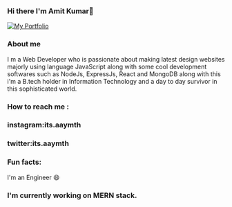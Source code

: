 ### Hi there I'm Amit Kumar👋
[![My Portfolio](https://media.giphy.com/media/Xd7ngMQTF3NyGBKRDO/giphy.gif)](https://media.giphy.com/media/Xd7ngMQTF3NyGBKRDO/giphy.gif)

<!--
**itsaamyth/itsaamyth** is a ✨ _special_ ✨ repository because its `README.md` (this file) appears on your GitHub profile.

Here are some ideas to get you started:

- 🔭 I’m currently working on ...
- 🌱 I’m currently learning ...
- 👯 I’m looking to collaborate on ...
- 🤔 I’m looking for help with ...
- 💬 Ask me about ...
- 📫 How to reach me: ...
- 😄 Pronouns: ...
- ⚡ Fun fact: ...
-->
### About me
I m a Web Developer who is passionate about making latest design websites majorly using language JavaScript along with some cool development softwares such as NodeJs, ExpressJs, React and MongoDB along with this i'm a B.tech holder in Information Technology and a day to day survivor in this sophisticated world.

### How to reach me :
### instagram:its.aaymth <br>
### twitter:its.aaymth

### Fun facts:
I'm an Engineer 😄

### I'm currently working on MERN stack.



